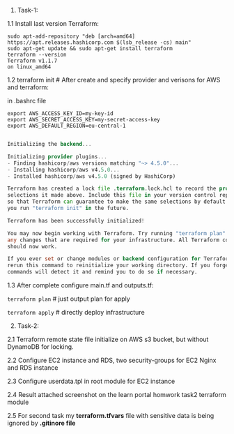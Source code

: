 1. Task-1:

1.1 Install last version Terraform:

```curl -fsSL https://apt.releases.hashicorp.com/gpg | sudo apt-key add -
sudo apt-add-repository "deb [arch=amd64] https://apt.releases.hashicorp.com $(lsb_release -cs) main"
sudo apt-get update && sudo apt-get install terraform
terraform --version
Terraform v1.1.7
on linux_amd64
```
1.2 terraform init # After create and specify provider and verisons for AWS and terraform:

in .bashrc file

```
export AWS_ACCESS_KEY_ID=my-key-id
export AWS_SECRET_ACCESS_KEY=my-secret-access-key
export AWS_DEFAULT_REGION=eu-central-1
```

```terraform init

Initializing the backend...

Initializing provider plugins...
- Finding hashicorp/aws versions matching "~> 4.5.0"...
- Installing hashicorp/aws v4.5.0...
- Installed hashicorp/aws v4.5.0 (signed by HashiCorp)

Terraform has created a lock file .terraform.lock.hcl to record the provider
selections it made above. Include this file in your version control repository
so that Terraform can guarantee to make the same selections by default when
you run "terraform init" in the future.

Terraform has been successfully initialized!

You may now begin working with Terraform. Try running "terraform plan" to see
any changes that are required for your infrastructure. All Terraform commands
should now work.

If you ever set or change modules or backend configuration for Terraform,
rerun this command to reinitialize your working directory. If you forget, other
commands will detect it and remind you to do so if necessary.
```

1.3 After complete configure main.tf and outputs.tf:

`terraform plan` # just output plan for apply

`terraform apply` # directly deploy infrastructure

2. Task-2:

2.1 Terraform remote state file initialize on AWS s3 bucket, but without DynamoDB for locking.

2.2 Configure EC2 instance and RDS, two security-groups for EC2 Nginx and RDS instance

2.3 Configure userdata.tpl in root module for EC2 instance

2.4 Result attached screenshot on the learn portal homwork task2 terraform module

2.5 For second task my **terraform.tfvars** file with sensitive data is being ignored by **.gitinore file**  
